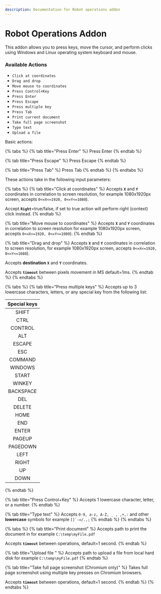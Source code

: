 ```yaml
---
description: Documentation for Robot operations addon
---
```


# Robot Operations Addon

This addon allows you to press keys, move the cursor, and perform clicks using Windows and Linux operating system keyboard and mouse.

### Available Actions

* `Click at coordinates`
* `Drag and drop`
* `Move mouse to coordinates`
* `Press Control+Key`
* `Press Enter`
* `Press Escape`
* `Press multiple key`
* `Press Tab`
* `Print current document`
* `Take full page screenshot`
* `Type text`
* `Upload a file`

Basic actions:

{% tabs %}
{% tab title="Press Enter" %}
Press Enter
{% endtab %}

{% tab title="Press Escape" %}
Press Escape
{% endtab %}

{% tab title="Press Tab" %}
Press Tab
{% endtab %}
{% endtabs %}

These actions take in the following input parameters:

{% tabs %}
{% tab title="Click at coordinates" %}
Accepts **`X`** and **`Y`** coordinates in correlation to screen resolution, for example 1080x1920px screen, accepts `0<=X<=1920, 0<=Y<=1080`).

Accept **`Right`**=true/false, if set to true action will perform right (context) click instead.
{% endtab %}

{% tab title="Move mouse to coordinates" %}
Accepts **`X`** and **`Y`** coordinates in correlation to screen resolution for example 1080x1920px screen, accepts `0<=X<=1920, 0<=Y<=1080`).
{% endtab %}

{% tab title="Drag and drop" %}
Accepts **`X`** and **`Y`** coordinates in correlation to screen resolution, for example 1080x1920px screen, accepts `0<=X<=1920, 0<=Y<=1080`).

Accepts **destination** **`X`** and **`Y`** coordinates.

Accepts **`timeout`** between pixels movement in MS default=1ms.
{% endtab %}
{% endtabs %}

{% tabs %}
{% tab title="Press multiple keys" %}
Accepts up to 3 lowercase characters, letters, or any special key from the following list:

| Special keys |
| :----------: |
|     SHIFT    |
|     CTRL     |
|    CONTROL   |
|      ALT     |
|    ESCAPE    |
|      ESC     |
|    COMMAND   |
|    WINDOWS   |
|     START    |
|    WINKEY    |
|   BACKSPACE  |
|      DEL     |
|    DELETE    |
|     HOME     |
|      END     |
|     ENTER    |
|    PAGEUP    |
|   PAGEDOWN   |
|     LEFT     |
|     RIGHT    |
|      UP      |
|     DOWN     |
{% endtab %}

{% tab title="Press Control+Key" %}
Accepts 1 lowercase character, letter, or a number.
{% endtab %}

{% tab title="Type text" %}
&#x20;Accepts `0-9, a-z, A-Z, _ , ,+,:` and other **lowercase** symbols for example ``[]`-=/.,;``&#x20;
{% endtab %}
{% endtabs %}

{% tabs %}
{% tab title="Print document" %}
Accepts path to print the document in for example `C:\temp\myFile.pdf`

Accepts **`timeout`** between operations, default=1 second.
{% endtab %}

{% tab title="Upload file " %}
Accepts path to upload a file from local hard disk for example `C:\temp\myFile.pdf`
{% endtab %}

{% tab title="Take full page screenshot (Chromium only)" %}
Takes full page screenshot using multiple key presses on Chromium browsers.

Accepts **`timeout`** between operations, default=1 second.
{% endtab %}
{% endtabs %}

